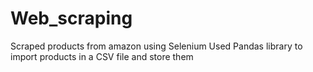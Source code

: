 # Web_scraping
Scraped products from amazon using Selenium
Used Pandas library to import products in a CSV file and store them
